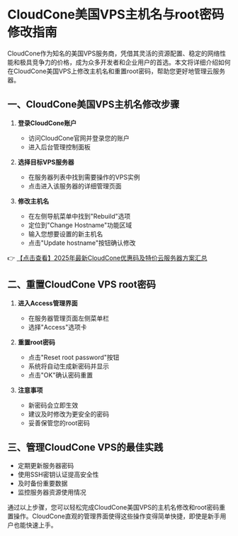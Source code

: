 # CloudCone美国VPS主机名与root密码修改指南

CloudCone作为知名的美国VPS服务商，凭借其灵活的资源配置、稳定的网络性能和极具竞争力的价格，成为众多开发者和企业用户的首选。本文将详细介绍如何在CloudCone美国VPS上修改主机名和重置root密码，帮助您更好地管理云服务器。

## 一、CloudCone美国VPS主机名修改步骤

1. **登录CloudCone账户**
   - 访问CloudCone官网并登录您的账户
   - 进入后台管理控制面板

2. **选择目标VPS服务器**
   - 在服务器列表中找到需要操作的VPS实例
   - 点击进入该服务器的详细管理页面

3. **修改主机名**
   - 在左侧导航菜单中找到"Rebuild"选项
   - 定位到"Change Hostname"功能区域
   - 输入您想要设置的新主机名
   - 点击"Update hostname"按钮确认修改

👉 [【点击查看】2025年最新CloudCone优惠码及特价云服务器方案汇总](https://bit.ly/Cloudcone)

## 二、重置CloudCone VPS root密码

1. **进入Access管理界面**
   - 在服务器管理页面左侧菜单栏
   - 选择"Access"选项卡

2. **重置root密码**
   - 点击"Reset root password"按钮
   - 系统将自动生成新密码并显示
   - 点击"OK"确认密码重置

3. **注意事项**
   - 新密码会立即生效
   - 建议及时修改为更安全的密码
   - 妥善保管您的root密码

## 三、管理CloudCone VPS的最佳实践

- 定期更新服务器密码
- 使用SSH密钥认证提高安全性
- 及时备份重要数据
- 监控服务器资源使用情况

通过以上步骤，您可以轻松完成CloudCone美国VPS的主机名修改和root密码重置操作。CloudCone直观的管理界面使得这些操作变得简单快捷，即使是新手用户也能快速上手。
